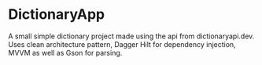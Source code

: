 # DictionaryApp
A small simple dictionary project made using the api from dictionaryapi.dev. Uses clean architecture pattern, Dagger Hilt for dependency injection, MVVM as well as Gson for parsing.

